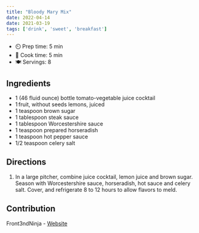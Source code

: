 ```yaml
---
title: "Bloody Mary Mix"
date: 2022-04-14
date: 2021-03-19
tags: ['drink', 'sweet', 'breakfast']
---
```


- ⏲️ Prep time: 5 min
- 🍳 Cook time: 5 min
- 🍽️ Servings: 8

## Ingredients

- 1 (46 fluid ounce) bottle tomato-vegetable juice cocktail
- 1 fruit, without seeds lemons, juiced
- 1 teaspoon brown sugar
- 1 tablespoon steak sauce
- 1 tablespoon Worcestershire sauce
- 1 teaspoon prepared horseradish
- 1 teaspoon hot pepper sauce
- 1/2 teaspoon celery salt

## Directions

1. In a large pitcher, combine juice cocktail, lemon juice and brown sugar. Season with Worcestershire sauce, horseradish, hot sauce and celery salt. Cover, and refrigerate 8 to 12 hours to allow flavors to meld.

## Contribution

Front3ndNinja - [Website](https://github.com/Front3ndNinja)

